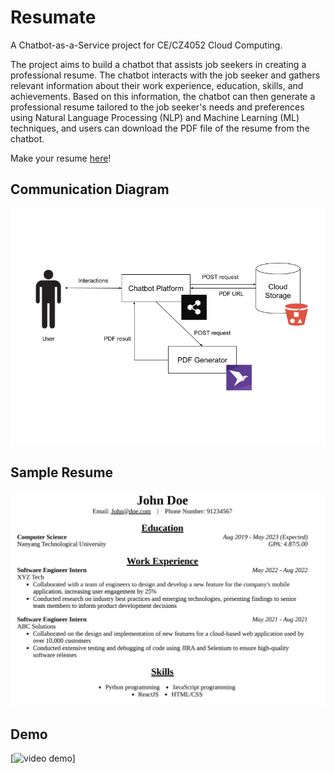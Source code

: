# Resumate

A Chatbot-as-a-Service project for CE/CZ4052 Cloud Computing.

The project aims to build a chatbot that assists job seekers in creating a professional resume. The chatbot interacts with the job seeker and gathers relevant information about their work experience, education, skills, and achievements. Based on this information, the chatbot can then generate a professional resume tailored to the job seeker's needs and preferences using Natural Language Processing (NLP) and Machine Learning (ML) techniques, and users can download the PDF file of the resume from the chatbot.

Make your resume [here](https://resumate-chatbot.netlify.app/)!

## Communication Diagram

![communication diagram](assets/communication_diagram.png)

## Sample Resume

![sample resume](assets/sample_resume.png)

## Demo

[![video demo](https://youtu.be/awsMnjYhmZw)]
